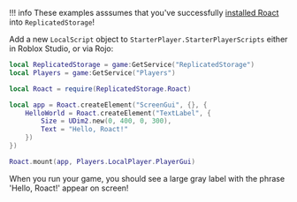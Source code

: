 !!! info
	These examples asssumes that you've successfully [installed Roact](installation.md) into `ReplicatedStorage`!

Add a new `LocalScript` object to `StarterPlayer.StarterPlayerScripts` either in Roblox Studio, or via Rojo:

```lua
local ReplicatedStorage = game:GetService("ReplicatedStorage")
local Players = game:GetService("Players")

local Roact = require(ReplicatedStorage.Roact)

local app = Roact.createElement("ScreenGui", {}, {
	HelloWorld = Roact.createElement("TextLabel", {
		Size = UDim2.new(0, 400, 0, 300),
		Text = "Hello, Roact!"
	})
})

Roact.mount(app, Players.LocalPlayer.PlayerGui)
```

When you run your game, you should see a large gray label with the phrase 'Hello, Roact!' appear on screen!